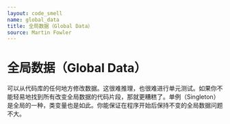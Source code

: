 ```yaml
---
layout: code_smell
name: global_data
title: 全局数据（Global Data）
source: Martin Fowler
---
```


# 全局数据（Global Data）
可以从代码库的任何地方修改数据。这很难推理，也很难进行单元测试。如果你不能轻易地找到所有改变全局数据的代码片段，那就更糟糕了。单例（Singleton）是全局的一种，类变量也是如此。你能保证在程序开始后保持不变的全局数据问题不大。